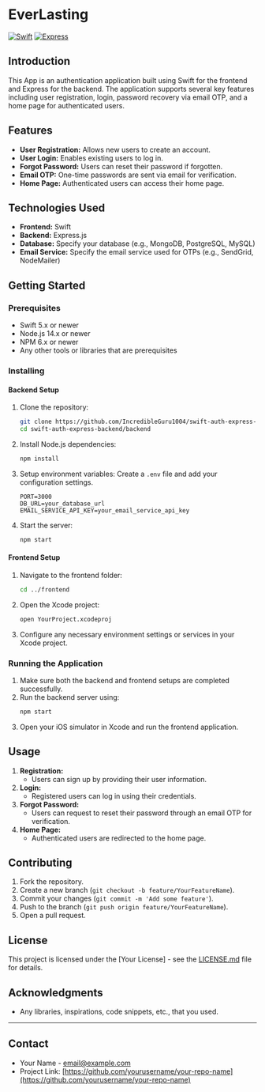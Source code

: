 # EverLasting

[![Swift](https://img.shields.io/badge/Swift-5.0-orange)](https://swift.org)
[![Express](https://img.shields.io/badge/Express-4.17.1-green)](https://expressjs.com/)

## Introduction

This App is an authentication application built using Swift for the frontend and Express for the backend. The application supports several key features including user registration, login, password recovery via email OTP, and a home page for authenticated users.

## Features

- **User Registration:** Allows new users to create an account.
- **User Login:** Enables existing users to log in.
- **Forgot Password:** Users can reset their password if forgotten.
- **Email OTP:** One-time passwords are sent via email for verification.
- **Home Page:** Authenticated users can access their home page.

## Technologies Used

- **Frontend:** Swift
- **Backend:** Express.js
- **Database:** Specify your database (e.g., MongoDB, PostgreSQL, MySQL)
- **Email Service:** Specify the email service used for OTPs (e.g., SendGrid, NodeMailer)

## Getting Started

### Prerequisites

- Swift 5.x or newer
- Node.js 14.x or newer
- NPM 6.x or newer
- Any other tools or libraries that are prerequisites

### Installing

#### Backend Setup

1. Clone the repository:
    ```sh
    git clone https://github.com/IncredibleGuru1004/swift-auth-express-backend.git
    cd swift-auth-express-backend/backend
    ```

2. Install Node.js dependencies:
    ```sh
    npm install
    ```

3. Setup environment variables:
    Create a `.env` file and add your configuration settings.
    ```plaintext
    PORT=3000
    DB_URL=your_database_url
    EMAIL_SERVICE_API_KEY=your_email_service_api_key
    ```

4. Start the server:
    ```sh
    npm start
    ```

#### Frontend Setup

1. Navigate to the frontend folder:
    ```sh
    cd ../frontend
    ```

2. Open the Xcode project:
    ```sh
    open YourProject.xcodeproj
    ```

3. Configure any necessary environment settings or services in your Xcode project.

### Running the Application

1. Make sure both the backend and frontend setups are completed successfully.
2. Run the backend server using:
    ```sh
    npm start
    ```
3. Open your iOS simulator in Xcode and run the frontend application.

## Usage

1. **Registration:**
   - Users can sign up by providing their user information.
2. **Login:**
   - Registered users can log in using their credentials.
3. **Forgot Password:**
   - Users can request to reset their password through an email OTP for verification.
4. **Home Page:**
   - Authenticated users are redirected to the home page.

## Contributing

1. Fork the repository.
2. Create a new branch (`git checkout -b feature/YourFeatureName`).
3. Commit your changes (`git commit -m 'Add some feature'`).
4. Push to the branch (`git push origin feature/YourFeatureName`).
5. Open a pull request.

## License

This project is licensed under the [Your License] - see the [LICENSE.md](LICENSE.md) file for details.

## Acknowledgments

- Any libraries, inspirations, code snippets, etc., that you used.

---

## Contact

- Your Name - [email@example.com](mailto:email@example.com)
- Project Link: [https://github.com/yourusername/your-repo-name](https://github.com/yourusername/your-repo-name)
